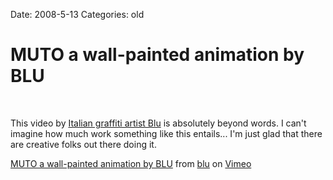 Date: 2008-5-13
Categories: old

# MUTO a wall-painted animation by BLU

<object type="application/x-shockwave-flash" width="400" height="300" data="http://www.vimeo.com/moogaloop.swf?clip_id=993998&amp;server=www.vimeo.com&amp;fullscreen=1&amp;show_title=1&amp;show_byline=1&amp;show_portrait=0&amp;color=ff9933">	<param name="quality" value="best" />	<param name="allowfullscreen" value="true" />	<param name="scale" value="showAll" />	<param name="movie" value="http://www.vimeo.com/moogaloop.swf?clip_id=993998&amp;server=www.vimeo.com&amp;fullscreen=1&amp;show_title=1&amp;show_byline=1&amp;show_portrait=0&amp;color=ff9933" /></object><br /><a href="http://www.vimeo.com/993998?pg=embed&sec=993998"></a>

This video by <a href="http://www.blublu.org">Italian graffiti artist Blu</a> is absolutely beyond words.  I can't imagine how much work something like this entails... I'm just glad that there are creative folks out there doing it.  

<a href="http://www.vimeo.com/993998?pg=embed&sec=993998">MUTO a wall-painted animation by BLU</a> from <a href="http://www.vimeo.com/blu?pg=embed&sec=993998">blu</a> on <a href="http://vimeo.com?pg=embed&sec=993998">Vimeo</a>
